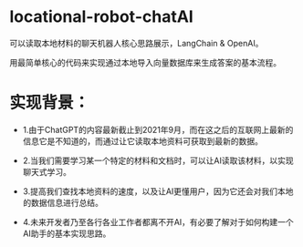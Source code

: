 # locational-robot-chatAI
可以读取本地材料的聊天机器人核心思路展示，LangChain & OpenAI。

用最简单核心的代码来实现通过本地导入向量数据库来生成答案的基本流程。

# 实现背景：
* 1.由于ChatGPT的内容最新截止到2021年9月，而在这之后的互联网上最新的信息它是不知道的，而通过让它读取本地资料可获取到最新的数据。

* 2.当我们需要学习某一个特定的材料和文档时，可以让AI读取该材料，以实现聊天式学习。

* 3.提高我们查找本地资料的速度，以及让AI更懂用户，因为它还会对我们本地的数据信息进行总结。

* 4.未来开发者乃至各行各业工作者都离不开AI，有必要了解对于如何构建一个AI助手的基本实现思路。

